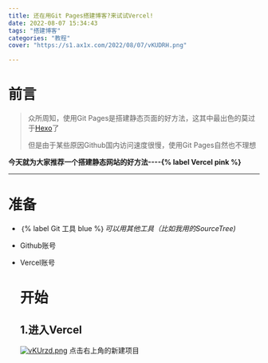 ```yaml
---
title: 还在用Git Pages搭建博客?来试试Vercel!
date: 2022-08-07 15:34:43
tags: "搭建博客"
categories: "教程"
cover: "https://s1.ax1x.com/2022/08/07/vKUDRH.png"

---
```


# 前言

<blockquote>
  <p>众所周知，使用Git Pages是搭建静态页面的好方法，这其中最出色的莫过于<a href="https://hexo.io/">Hexo</a>了</p>
  <p>但是由于某些原因Github国内访问速度很慢，使用Git Pages自然也不理想</p>

</blockquote>

 **今天就为大家推荐一个搭建静态网站的好方法----{% label Vercel pink %}** 

<hr> </hr>

# 准备

+ ｛% label Git 工具 blue %｝*可以用其他工具（比如我用的SourceTree)*  

+ Github账号

+ Vercel账号
  
  # 开始
  
  ## 1.进入Vercel
  
  [![vKUrzd.png](https://s1.ax1x.com/2022/08/07/vKUrzd.png)](https://imgtu.com/i/vKUrzd)
  点击右上角的新建项目
